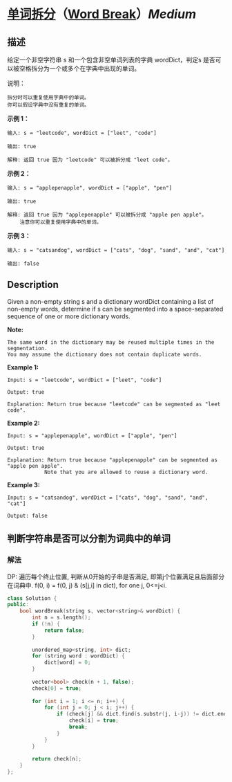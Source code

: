 # [单词拆分](https://leetcode-cn.com/problems/word-break)（[Word Break](https://leetcode.com/problems/word-break)）*Medium*
## 描述
给定一个非空字符串 s 和一个包含非空单词列表的字典 wordDict，判定s 是否可以被空格拆分为一个或多个在字典中出现的单词。

说明：


	拆分时可以重复使用字典中的单词。
	你可以假设字典中没有重复的单词。


**示例 1：**
```
输入: s = "leetcode", wordDict = ["leet", "code"]

输出: true

解释: 返回 true 因为 "leetcode" 可以被拆分成 "leet code"。
```


**示例 2：**
```
输入: s = "applepenapple", wordDict = ["apple", "pen"]

输出: true

解释: 返回 true 因为 "applepenapple" 可以被拆分成 "apple pen apple"。
    注意你可以重复使用字典中的单词。
```


**示例 3：**
```
输入: s = "catsandog", wordDict = ["cats", "dog", "sand", "and", "cat"]

输出: false
```

## Description
Given a non-empty string s and a dictionary wordDict containing a list of non-empty words, determine if s can be segmented into a space-separated sequence of one or more dictionary words.

**Note:**



	The same word in the dictionary may be reused multiple times in the segmentation.
	You may assume the dictionary does not contain duplicate words.


**Example 1:**
```
Input: s = "leetcode", wordDict = ["leet", "code"]

Output: true

Explanation: Return true because "leetcode" can be segmented as "leet code".
```


**Example 2:**
```
Input: s = "applepenapple", wordDict = ["apple", "pen"]

Output: true

Explanation: Return true because "applepenapple" can be segmented as "apple pen apple".
            Note that you are allowed to reuse a dictionary word.
```


**Example 3:**
```
Input: s = "catsandog", wordDict = ["cats", "dog", "sand", "and", "cat"]

Output: false
```



## 判断字符串是否可以分割为词典中的单词
### 解法
DP: 遍历每个终止位置, 判断从0开始的子串是否满足, 即第j个位置满足且后面部分在词典中.
f(0, i) = f(0, j) & (s[j,i] in dict), for one j, 0<=j<i.
```c++
class Solution {
public:
    bool wordBreak(string s, vector<string>& wordDict) { 
        int n = s.length();
        if (!n) {
            return false;
        }
        
        unordered_map<string, int> dict;
        for (string word : wordDict) {
            dict[word] = 0;
        }
        
        vector<bool> check(n + 1, false);
        check[0] = true;
        
        for (int i = 1; i <= n; i++) {
            for (int j = 0; j < i; j++) {
                if (check[j] && dict.find(s.substr(j, i-j)) != dict.end()) {
                    check[i] = true;
                    break;
                }
            }
        }
        
        return check[n];
    }
};
```
